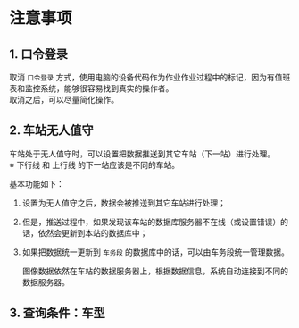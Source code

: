 # 注意事项

## 1. 口令登录

取消 `口令登录` 方式，使用电脑的设备代码作为作业作业过程中的标记，因为有值班表和监控系统，能够很容易找到真实的操作者。  
取消之后，可以尽量简化操作。

## 2. 车站无人值守

车站处于无人值守时，可以设置把数据推送到其它车站（下一站）进行处理。  
※ 下行线 和 上行线 的下一站应该是不同的车站。

基本功能如下：

1. 设置为无人值守之后，数据会被推送到其它车站进行处理；

2. 但是，推送过程中，如果发现该车站的数据库服务器不在线（或设置错误）的话，依然会更新到本站的数据库中；

3. 如果把数据统一更新到 `车务段` 的数据库中的话，可以由车务段统一管理数据。

   图像数据依然在车站的数据服务器上，根据数据信息，系统自动连接到不同的数据服务器。

## 3. 查询条件：车型